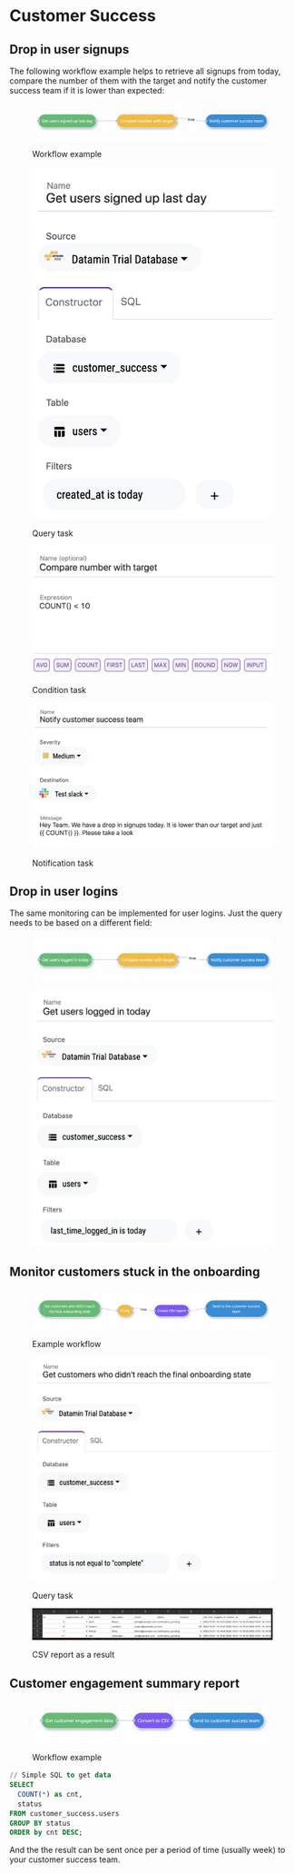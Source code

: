 # Customer Success

## Drop in user signups

The following workflow example helps to retrieve all signups from today, compare the number of them with the target and notify the customer success team if it is lower than expected:

<figure><img src="../.gitbook/assets/Screenshot 2022-10-06 at 14.48.30.png" alt=""><figcaption><p>Workflow example</p></figcaption></figure>

<figure><img src="../.gitbook/assets/Screenshot 2022-10-06 at 14.49.00.png" alt=""><figcaption><p>Query task</p></figcaption></figure>

<figure><img src="../.gitbook/assets/Screenshot 2022-10-06 at 14.49.47.png" alt=""><figcaption><p>Condition task</p></figcaption></figure>

<figure><img src="../.gitbook/assets/Screenshot 2022-10-06 at 14.50.04.png" alt=""><figcaption><p>Notification task</p></figcaption></figure>

## Drop in user logins

The same monitoring can be implemented for user logins. Just the query needs to be based on a different field:

<figure><img src="../.gitbook/assets/Screenshot 2022-10-06 at 14.33.10.png" alt=""><figcaption></figcaption></figure>

<figure><img src="../.gitbook/assets/Screenshot 2022-10-06 at 14.51.21.png" alt=""><figcaption></figcaption></figure>

## Monitor customers stuck in the onboarding

<figure><img src="../.gitbook/assets/Screenshot 2022-10-06 at 14.59.58.png" alt=""><figcaption><p>Example workflow</p></figcaption></figure>

<figure><img src="../.gitbook/assets/Screenshot 2022-10-06 at 15.01.26.png" alt=""><figcaption><p>Query task</p></figcaption></figure>

<figure><img src="../.gitbook/assets/Screenshot 2022-10-06 at 15.02.06.png" alt=""><figcaption><p>CSV report as a result</p></figcaption></figure>

## Customer engagement summary report

<figure><img src="../.gitbook/assets/Screenshot 2022-10-06 at 15.32.58.png" alt=""><figcaption><p>Workflow example</p></figcaption></figure>

```sql
// Simple SQL to get data
SELECT
  COUNT(*) as cnt,
  status
FROM customer_success.users
GROUP BY status
ORDER by cnt DESC;
```

And the the result can be sent once per a period of time (usually week) to your customer success team.
